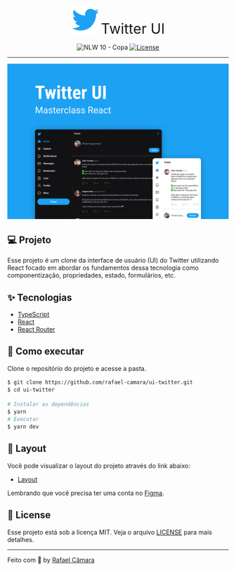<p align="center">
  <img src="https://raw.githubusercontent.com/rafael-camara/ui-twitter/main/.github/assets/logo-twitter.svg" alt="Logo Twitter" /> 
  <font size="6">Twitter UI</font>
</p>

<p align="center">
  <img src="https://img.shields.io/static/v1?label=Masterclass&message=React&color=1DA1F2&labelColor=202024" alt="NLW 10 - Copa" />
  <a href="LICENSE"><img  src="https://img.shields.io/static/v1?label=License&message=MIT&color=1DA1F2&labelColor=202024" alt="License"></a>
</p>

---

<img src="https://raw.githubusercontent.com/rafael-camara/ui-twitter/main/.github/assets/cover.png">

## 💻 Projeto

 Esse projeto é um clone da interface de usuário (UI) do Twitter utilizando React focado em abordar os fundamentos dessa tecnologia como componentização, propriedades, estado, formulários, etc.

## ✨ Tecnologias

- [TypeScript](https://www.typescriptlang.org/)
- [React](https://reactjs.org/)
- [React Router](https://reactrouter.com/en/main)

## 🚀 Como executar

Clone o repositório do projeto e acesse a pasta.

```bash
$ git clone https://github.com/rafael-camara/ui-twitter.git
$ cd ui-twitter

# Instalar as dependências 
$ yarn
# Executar
$ yarn dev
```

## 🔖 Layout

Você pode visualizar o layout do projeto através do link abaixo:

- [Layout](https://www.figma.com/community/file/1202694130789327431)

Lembrando que você precisa ter uma conta no [Figma](http://figma.com/).

## 📝 License

Esse projeto está sob a licença MIT. Veja o arquivo [LICENSE](https://raw.githubusercontent.com/rafael-camara/ui-twitter/main/LICENSE.md) para mais detalhes.

---

Feito com 🩵 by [Rafael Câmara](https://github.com/rafael-camara)